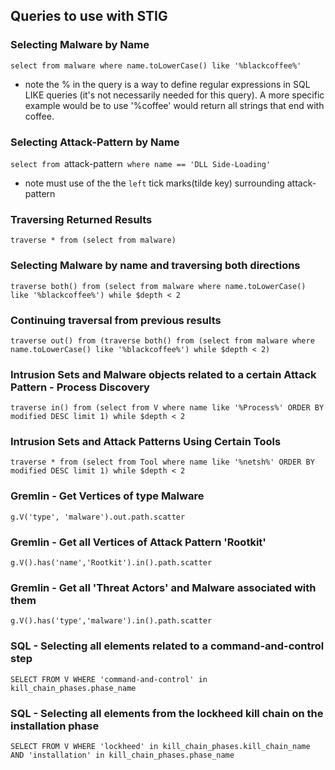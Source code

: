 ## Queries to use with STIG
<!-- These queries only work if there is a database with the information saved inside -->

### Selecting Malware by Name
`select from malware where name.toLowerCase() like '%blackcoffee%'`

*    note the % in the query is a way to define regular expressions in SQL LIKE queries (it's not necessarily needed for this query). A more specific example would be to use '%coffee' would return all strings that end with coffee.

### Selecting Attack-Pattern by Name
`select from `attack-pattern` where name == 'DLL Side-Loading'`

*    note must use of the the `left` tick marks(tilde key) surrounding attack-pattern

### Traversing Returned Results
`traverse * from (select from malware)`

### Selecting Malware by name and traversing both directions
`traverse both() from (select from malware where name.toLowerCase() like '%blackcoffee%') while $depth < 2`

### Continuing traversal from previous results
`traverse out() from (traverse both() from (select from malware where name.toLowerCase() like '%blackcoffee%') while $depth < 2)`

### Intrusion Sets and Malware objects related to a certain Attack Pattern - Process Discovery
`traverse in() from (select from V where name like '%Process%' ORDER BY modified DESC limit 1) while $depth < 2`  

### Intrusion Sets and Attack Patterns Using Certain Tools
`traverse * from (select from Tool where name like '%netsh%' ORDER BY modified DESC limit 1) while $depth < 2`

### Gremlin - Get Vertices of type Malware
`g.V('type', 'malware').out.path.scatter`

### Gremlin - Get all Vertices of Attack Pattern 'Rootkit'
`g.V().has('name','Rootkit').in().path.scatter`

### Gremlin - Get all 'Threat Actors' and Malware associated with them
`g.V().has('type','malware').in().path.scatter`

### SQL - Selecting all elements related to a command-and-control step
`SELECT FROM V WHERE 'command-and-control' in kill_chain_phases.phase_name`

### SQL - Selecting all elements from the lockheed kill chain on the installation phase
`SELECT FROM V WHERE 'lockheed' in kill_chain_phases.kill_chain_name AND 'installation' in kill_chain_phases.phase_name`
